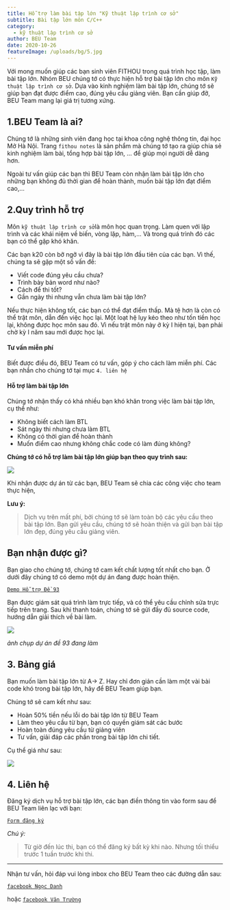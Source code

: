 ```yaml
---
title: Hỗ trợ làm bài tập lớn "Kỹ thuật lập trình cơ sở"
subtitle: Bài tập lớn môn C/C++
category:
  - kỹ thuật lập trình cơ sở
author: BEU Team
date: 2020-10-26
featureImage: /uploads/bg/5.jpg
---
```


Với mong muốn giúp các bạn sinh viên FITHOU trong quá trình học tập, làm bài tập lớn. Nhóm BEU chúng tớ có thực hiện hỗ trợ bài tập lớn cho môn `Kỹ thuật lập trình cơ sở`. Dựa vào kinh nghiệm làm bài tập lớn, chúng tớ sẽ giúp bạn đạt được điểm cao, đúng yêu cầu giảng viên. Bạn cần giúp đỡ, BEU Team mang lại giá trị tương xứng. 

## 1.BEU Team là ai?

Chúng tớ là những sinh viên đang học tại khoa công nghệ thông tin, đại học Mở Hà Nội. Trang `fithou notes` là sản phẩm mà chúng tớ tạo ra giúp chia sẻ kinh nghiệm làm bài, tổng hợp bài tập lớn, ... để giúp mọi người dễ dàng hơn.

Ngoài tư vấn giúp các bạn thì BEU Team còn nhận làm bài tập lớn cho những bạn không đủ thời gian để hoàn thành, muốn bài tập lớn đạt điểm cao,... 

## 2.Quy trình hỗ trợ
Môn `kỹ thuật lập trình cơ sở`là môn học quan trọng. Làm quen với lập trình và các khái niệm về biến, vòng lặp, hàm,... Và trong quá trình đó các bạn có thể gặp khó khăn. 

Các bạn k20 còn bỡ ngỡ vì đây là bài tập lớn đầu tiên của các bạn. Vì thế, chúng ta sẽ gặp một số vấn đề:
- Viết code đúng yêu cầu chưa?
- Trình bày bản word như nào?
- Cách để thi tốt?
- Gần ngày thi nhưng vẫn chưa làm bài tập lớn?

Nếu thực hiện không tốt, các bạn có thể đạt điểm thấp. Mà tệ hơn là còn có thể trật môn, dẫn đến việc học lại. Một loạt hệ lụy kéo theo như tốn tiền học lại, không được học môn sau đó. Vì nếu trật môn này ở kỳ I hiện tại, bạn phải chờ kỳ I năm sau mới được học lại. 

#### Tư vấn miễn phí

Biết được điều đó, BEU Team có tư vấn, góp ý cho cách làm miễn phí. Các bạn nhắn cho chúng tớ tại mục `4. liên hệ`

#### Hỗ trợ làm bài tập lớn 

Chúng tớ nhận thấy có khá nhiều bạn khó khăn trong việc làm bài tập lớn, cụ thể như: 
- Không biết cách làm BTL 
- Sát ngày thi nhưng chưa làm BTL
- Không có thời gian để hoàn thành
- Muốn điểm cao nhưng không chắc code có làm đúng không?

**Chúng tớ có hỗ trợ làm bài tập lớn giúp bạn theo quy trình sau:**

![](https://i.ibb.co/d23KSW1/quy-trinh.jpg)

Khi nhận được dự án từ các bạn, BEU Team sẽ chia các công việc cho team thực hiện,

**Lưu ý:**
>Dịch vụ trên mất phí, bởi chúng tớ sẽ làm toàn bộ các yêu cầu theo bài tập lớn.
>Bạn gửi yêu cầu, chúng tớ sẽ hoàn thiện và gửi bạn bài tập lớn đẹp, đúng yêu cầu giảng viên.

## Bạn nhận được gì?
Bạn giao cho chúng tớ, chúng tớ cam kết chất lượng tốt nhất cho bạn. Ở dưới đây chúng tớ có demo một dự án đang được hoàn thiện.

[`Demo Hỗ trợ Đề 93`](https://bom.to/demoktltcs)

Bạn được giám sát quá trình làm trực tiếp, và có thể yêu cầu chỉnh sửa trực tiếp trên trang. Sau khi thanh toán, chúng tớ sẽ gửi đầy đủ source code, hướng dẫn giải thích về bài làm.

![](https://i.ibb.co/KGvfvhM/image.png)

*ảnh chụp dự án đề 93 đang làm*

## 3. Bảng giá
Bạn muốn làm bài tập lớn từ A-> Z. Hay chỉ đơn giản cần làm một vài bài code khó trong bài tập lớn, hãy để BEU Team giúp bạn. 

Chúng tớ sẽ cam kết như sau:
- Hoàn 50% tiền nếu lỗi do bài tập lớn từ BEU Team
- Làm theo yêu cầu từ bạn, bạn có quyền giám sát các bước
- Hoàn toàn đúng yêu cầu từ giảng viên
- Tư vấn, giải đáp các phần trong bài tập lớn chi tiết.

Cụ thể giá như sau: 

![](https://i.ibb.co/hRQj1G8/bang-gia.jpg)

## 4. Liên hệ

Đăng ký dịch vụ hỗ trợ bài tập lớn, các bạn điền thông tin vào form sau để BEU Team liên lạc với bạn:

[`Form đăng ký`](https://bit.ly/3kB6LXe)

*Chú ý:*
> Từ giờ đến lúc thi, bạn có thể đăng ký bất kỳ khi nào. Nhưng tối thiểu trước 1 tuần trước khi thi.

---

Nhận tư vấn, hỏi đáp  vui lòng inbox cho BEU Team theo các đường dẫn sau:

[`facebook Ngọc Danh`](https://bit.ly/3oESPxF)

hoặc
[`facebook Văn Trường`](https://www.facebook.com/profile.php?id=100020053574310)



